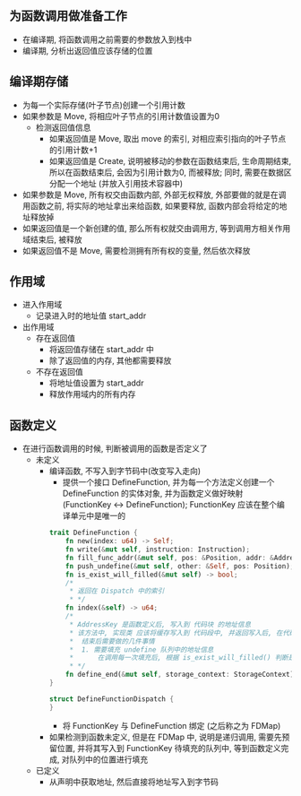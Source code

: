 ## 为函数调用做准备工作
- 在编译期, 将函数调用之前需要的参数放入到栈中
- 编译期, 分析出返回值应该存储的位置

## 编译期存储
- 为每一个实际存储(叶子节点)创建一个引用计数
- 如果参数是 Move, 将相应叶子节点的引用计数值设置为0
	- 检测返回值信息
		- 如果返回值是 Move, 取出 move 的索引, 对相应索引指向的叶子节点的引用计数+1
		- 如果返回值是 Create, 说明被移动的参数在函数结束后, 生命周期结束, 所以在函数结束后, 会因为引用计数为0, 而被释放; 同时, 需要在数据区分配一个地址 (并放入引用技术容器中)
- 如果参数是 Move, 所有权交由函数内部, 外部无权释放, 外部要做的就是在调用函数之前, 将实际的地址拿出来给函数, 如果要释放, 函数内部会将给定的地址释放掉
- 如果返回值是一个新创建的值, 那么所有权就交由调用方, 等到调用方相关作用域结束后, 被释放
- 如果返回值不是 Move, 需要检测拥有所有权的变量, 然后依次释放

## 作用域
- 进入作用域
	- 记录进入时的地址值 start_addr
- 出作用域
	- 存在返回值
		- 将返回值存储在 start_addr 中
		- 除了返回值的内存, 其他都需要释放
	- 不存在返回值
		- 将地址值设置为 start_addr
		- 释放作用域内的所有内存

## 函数定义
- 在进行函数调用的时候, 判断被调用的函数是否定义了
	- 未定义
		- 编译函数, 不写入到字节码中(改变写入走向)
			- 提供一个接口 DefineFunction, 并为每一个方法定义创建一个 DefineFunction 的实体对象, 并为函数定义做好映射 (FunctionKey <-> DefineFunction); FunctionKey 应该在整个编译单元中是唯一的
			```rust
			trait DefineFunction {
				fn new(index: u64) -> Self;
				fn write(&mut self, instruction: Instruction);
				fn fill_func_addr(&mut self, pos: &Position, addr: &AddressKey);
				fn push_undefine(&mut self, other: &Self, pos: Position);
				fn is_exist_will_filled(&mut self) -> bool;
				/*
				 * 返回在 Dispatch 中的索引
				 * */
				fn index(&self) -> u64;
				/*
				 * AddressKey 是函数定义后, 写入到 代码块 的地址信息
				 * 该方法中, 实现类 应该将缓存写入到 代码段中, 并返回写入后, 在代码段中的位置信息
				 * 	结束后需要做的几件事情
				 *  1. 需要填充 undefine 队列中的地址信息
				 *  	在调用每一次填充后, 根据 is_exist_will_filled() 判断是否存在待填充的函数定义, 如果不存在, 将 index() 的返回值添加到 待移除队列中, 然后将其返回, 提供给 Dispatch 进行管理
				 * */
				fn define_end(&mut self, storage_context: StorageContext) -> (AddressKey, Vec<u64>);
			}

			struct DefineFunctionDispatch {
			}
			```
			- 将 FunctionKey 与 DefineFunction 绑定 (之后称之为 FDMap)
		- 如果检测到函数未定义, 但是在 FDMap 中, 说明是递归调用, 需要先预留位置, 并将其写入到 FunctionKey 待填充的队列中, 等到函数定义完成, 对队列中的位置进行填充
	- 已定义
		- 从声明中获取地址, 然后直接将地址写入到字节码


